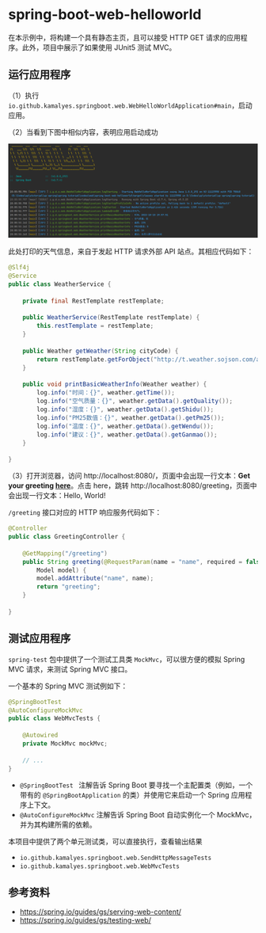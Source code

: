 # spring-boot-web-helloworld

在本示例中，将构建一个具有静态主页，且可以接受 HTTP GET 请求的应用程序。此外，项目中展示了如果使用 JUnit5 测试 MVC。

## 运行应用程序

（1）执行 `io.github.kamalyes.springboot.web.WebHelloWorldApplication#main`，启动应用。

（2）当看到下图中相似内容，表明应用启动成功

![](https://raw.githubusercontent.com/kamalyes/image-bed/master/snap/20221010201123.png)

此处打印的天气信息，来自于发起 HTTP 请求外部 API 站点。其相应代码如下：

```java
@Slf4j
@Service
public class WeatherService {

    private final RestTemplate restTemplate;

    public WeatherService(RestTemplate restTemplate) {
        this.restTemplate = restTemplate;
    }

    public Weather getWeather(String cityCode) {
        return restTemplate.getForObject("http://t.weather.sojson.com/api/weather/city/" + cityCode, Weather.class);
    }

    public void printBasicWeatherInfo(Weather weather) {
        log.info("时间：{}", weather.getTime());
        log.info("空气质量：{}", weather.getData().getQuality());
        log.info("湿度：{}", weather.getData().getShidu());
        log.info("PM25数值：{}", weather.getData().getPm25());
        log.info("温度：{}", weather.getData().getWendu());
        log.info("建议：{}", weather.getData().getGanmao());
    }

}
```

（3）打开浏览器，访问 http://localhost:8080/，页面中会出现一行文本：**Get your greeting [here](http://localhost:8080/greeting)**。点击 here，跳转 http://localhost:8080/greeting，页面中会出现一行文本：Hello, World!

`/greeting` 接口对应的 HTTP 响应服务代码如下：

```java
@Controller
public class GreetingController {

    @GetMapping("/greeting")
    public String greeting(@RequestParam(name = "name", required = false, defaultValue = "World") String name,
        Model model) {
        model.addAttribute("name", name);
        return "greeting";
    }

}
```

## 测试应用程序

`spring-test` 包中提供了一个测试工具类 `MockMvc`，可以很方便的模拟 Spring MVC 请求，来测试 Spring MVC 接口。

一个基本的 Spring MVC 测试例如下：

```java
@SpringBootTest
@AutoConfigureMockMvc
public class WebMvcTests {

    @Autowired
    private MockMvc mockMvc;

    // ...
}
```

- `@SpringBootTest ` 注解告诉 Spring Boot 要寻找一个主配置类（例如，一个带有的 `@SpringBootApplication` 的类）并使用它来启动一个 Spring 应用程序上下文。
- `@AutoConfigureMockMvc` 注解告诉 Spring Boot 自动实例化一个 MockMvc，并为其构建所需的依赖。

本项目中提供了两个单元测试类，可以直接执行，查看输出结果

- `io.github.kamalyes.springboot.web.SendHttpMessageTests`
- `io.github.kamalyes.springboot.web.WebMvcTests`

## 参考资料

- https://spring.io/guides/gs/serving-web-content/
- https://spring.io/guides/gs/testing-web/
